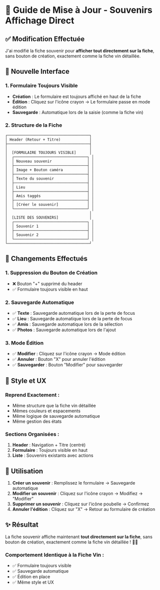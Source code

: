 # 🍷 Guide de Mise à Jour - Souvenirs Affichage Direct

## ✅ **Modification Effectuée**

J'ai modifié la fiche souvenir pour **afficher tout directement sur la fiche**, sans bouton de création, exactement comme la fiche vin détaillée.

## 🎯 **Nouvelle Interface**

### **1. Formulaire Toujours Visible**
- **Création** : Le formulaire est toujours affiché en haut de la fiche
- **Édition** : Cliquez sur l'icône crayon → Le formulaire passe en mode édition
- **Sauvegarde** : Automatique lors de la saisie (comme la fiche vin)

### **2. Structure de la Fiche**
```
┌─────────────────────────────────────┐
│ Header (Retour + Titre)             │
├─────────────────────────────────────┤
│                                     │
│  [FORMULAIRE TOUJOURS VISIBLE]      │
│  ┌─────────────────────────────────┐ │
│  │ Nouveau souvenir                │ │
│  ├─────────────────────────────────┤ │
│  │ Image + Bouton caméra           │ │
│  ├─────────────────────────────────┤ │
│  │ Texte du souvenir               │ │
│  ├─────────────────────────────────┤ │
│  │ Lieu                            │ │
│  ├─────────────────────────────────┤ │
│  │ Amis taggés                     │ │
│  ├─────────────────────────────────┤ │
│  │ [Créer le souvenir]             │ │
│  └─────────────────────────────────┘ │
│                                     │
│  [LISTE DES SOUVENIRS]              │
│  ┌─────────────────────────────────┐ │
│  │ Souvenir 1                      │ │
│  ├─────────────────────────────────┤ │
│  │ Souvenir 2                      │ │
│  └─────────────────────────────────┘ │
└─────────────────────────────────────┘
```

## 🔄 **Changements Effectués**

### **1. Suppression du Bouton de Création**
- ❌ Bouton "+" supprimé du header
- ✅ Formulaire toujours visible en haut

### **2. Sauvegarde Automatique**
- ✅ **Texte** : Sauvegarde automatique lors de la perte de focus
- ✅ **Lieu** : Sauvegarde automatique lors de la perte de focus
- ✅ **Amis** : Sauvegarde automatique lors de la sélection
- ✅ **Photos** : Sauvegarde automatique lors de l'ajout

### **3. Mode Édition**
- ✅ **Modifier** : Cliquez sur l'icône crayon → Mode édition
- ✅ **Annuler** : Bouton "X" pour annuler l'édition
- ✅ **Sauvegarder** : Bouton "Modifier" pour sauvegarder

## 🎨 **Style et UX**

### **Reprend Exactement :**
- Même structure que la fiche vin détaillée
- Mêmes couleurs et espacements
- Même logique de sauvegarde automatique
- Même gestion des états

### **Sections Organisées :**
1. **Header** : Navigation + Titre (centré)
2. **Formulaire** : Toujours visible en haut
3. **Liste** : Souvenirs existants avec actions

## 🚀 **Utilisation**

1. **Créer un souvenir** : Remplissez le formulaire → Sauvegarde automatique
2. **Modifier un souvenir** : Cliquez sur l'icône crayon → Modifiez → "Modifier"
3. **Supprimer un souvenir** : Cliquez sur l'icône poubelle → Confirmez
4. **Annuler l'édition** : Cliquez sur "X" → Retour au formulaire de création

## ✨ **Résultat**

La fiche souvenir affiche maintenant **tout directement sur la fiche**, sans bouton de création, exactement comme la fiche vin détaillée ! 🍷✨

### **Comportement Identique à la Fiche Vin :**
- ✅ Formulaire toujours visible
- ✅ Sauvegarde automatique
- ✅ Édition en place
- ✅ Même style et UX

